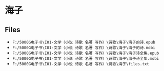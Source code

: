 # 海子

## Files

- `F:/5000G电子书\I01-文学（小说 诗歌 名著 写作）\诗歌\海子\海子的诗.epub`
- `F:/5000G电子书\I01-文学（小说 诗歌 名著 写作）\诗歌\海子\海子的诗.mobi`
- `F:/5000G电子书\I01-文学（小说 诗歌 名著 写作）\诗歌\海子\海子诗全集.epub`
- `F:/5000G电子书\I01-文学（小说 诗歌 名著 写作）\诗歌\海子\海子诗全集.mobi`
- `F:/5000G电子书\I01-文学（小说 诗歌 名著 写作）\诗歌\海子\files.txt`
